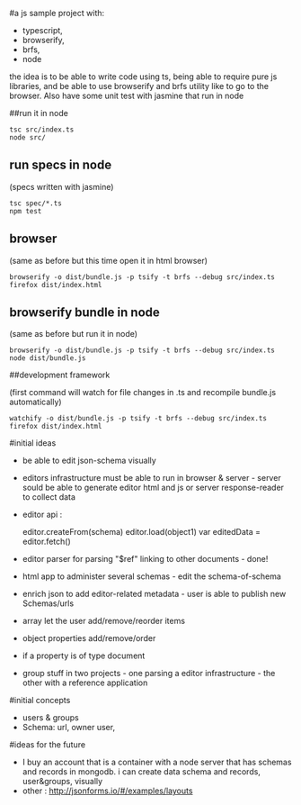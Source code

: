#a js sample project with:

 * typescript, 
 * browserify, 
 * brfs, 
 * node

the idea is to be able to write code using ts, being able to require pure js libraries, and be able to use browserify and brfs utility like to go to the browser. Also have some unit test with jasmine that run in node

##run it in node

	tsc src/index.ts
	node src/

## run specs in node

(specs written with jasmine)

	tsc spec/*.ts
	npm test

## browser 

(same as before but this time open it in html browser)

	browserify -o dist/bundle.js -p tsify -t brfs --debug src/index.ts
	firefox dist/index.html


## browserify bundle in node 

(same as before but run it in node)

	browserify -o dist/bundle.js -p tsify -t brfs --debug src/index.ts
	node dist/bundle.js

##development framework

(first command will watch for file changes in .ts and recompile bundle.js automatically) 

	watchify -o dist/bundle.js -p tsify -t brfs --debug src/index.ts
	firefox dist/index.html





#initial ideas
 
 * be able to edit json-schema visually
 
 * editors infrastructure must be able to run in browser & server - server sould be able to generate editor html and js or server response-reader to collect data
 
 * editor api : 
 
	editor.createFrom(schema)
	editor.load(object1)
	var editedData = editor.fetch()
 
 * editor parser for parsing "$ref" linking to other documents - done!
 * html app to administer several schemas - edit the schema-of-schema
 * enrich json to add editor-related metadata - user is able to publish new Schemas/urls
 * array let the user add/remove/reorder items
 * object properties add/remove/order
 * if a property is of type document
 * group stuff in two projects - one parsing a editor infrastructure - the other with a reference application
 
#initial concepts
 
 * users & groups
 * Schema: url, owner user, 
 
#ideas for the future
 
 * I buy an account that is a container with a node server that has schemas and records in mongodb. i can create data schema and records, user&groups, visually
 * other : http://jsonforms.io/#/examples/layouts
